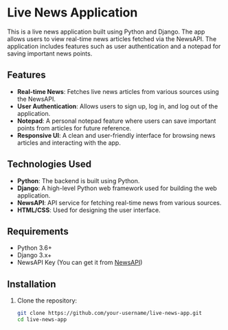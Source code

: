 # Live News Application

This is a live news application built using Python and Django. The app allows users to view real-time news articles fetched via the NewsAPI. The application includes features such as user authentication and a notepad for saving important news points.

## Features

- **Real-time News**: Fetches live news articles from various sources using the NewsAPI.
- **User Authentication**: Allows users to sign up, log in, and log out of the application.
- **Notepad**: A personal notepad feature where users can save important points from articles for future reference.
- **Responsive UI**: A clean and user-friendly interface for browsing news articles and interacting with the app.

## Technologies Used

- **Python**: The backend is built using Python.
- **Django**: A high-level Python web framework used for building the web application.
- **NewsAPI**: API service for fetching real-time news from various sources.
- **HTML/CSS**: Used for designing the user interface.

## Requirements

- Python 3.6+
- Django 3.x+
- NewsAPI Key (You can get it from [NewsAPI](https://newsapi.org/))

## Installation

1. Clone the repository:

   ```bash
   git clone https://github.com/your-username/live-news-app.git
   cd live-news-app